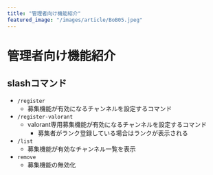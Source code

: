 ```yaml
---
title: "管理者向け機能紹介"
featured_image: "/images/article/BoB05.jpeg"
---
```


# 管理者向け機能紹介

## slashコマンド

- `/register`
    - 募集機能が有効になるチャンネルを設定するコマンド
- `/register-valorant`
    - valorant専用募集機能が有効になるチャンネルを設定するコマンド
        - 募集者がランク登録している場合はランクが表示される
- `/list`
    - 募集機能が有効なチャンネル一覧を表示
- `remove`
    - 募集機能の無効化